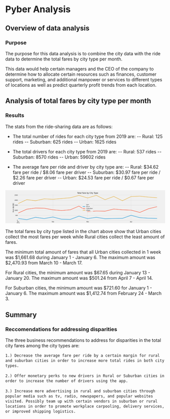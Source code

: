 # Pyber Analysis

## Overview of data analysis

### Purpose

The purpose for this data analysis is to combine the city data with the ride data to determine the total fares by city type per month. 

This data would help certain managers and the CEO of the company to determine how to allocate certain resources such as finances, customer support, marketing, and additional manpower or services to different types of locations as well as predict quarterly profit trends from each location.


## Analysis of total fares by city type per month

### Results

The stats from the ride-sharing data are as follows:

- The total number of rides for each city type from 2019 are:
    -- Rural: 125 rides
    -- Suburban: 625 rides
    -- Urban: 1625 rides

- The total drivers for each city type from 2019 are:
    -- Rural: 537 rides
    -- Suburban: 8570 rides
    -- Urban: 59602 rides

- The average fare per ride and driver by city type are:
    -- Rural: $34.62 fare per ride / $8.06 fare per driver
    -- Suburban: $30.97 fare per ride / $2.26 fare per driver
    -- Urban: $24.53 fare per ride / $0.67 fare per driver


![Total Fares by City Type chart](https://github.com/namin1993/PyBer_Analysis/blob/3ebdff30da0ed27fd2a8a20dac4642d3ab85e63a/analysis/PyBer_fare_summary.png)

The total fares by city type listed in the chart above show that Urban cities collect the most fares per week while Rural cities collect the least amount of fares.

The minimum total amount of fares that all Urban cities collected in 1 week was $1,661.68 during January 1 - January 6. The maximum amount was $2,470.93 from March 10 - March 17.

For Rural cities, the minimum amount was $67.65 during January 13 - January 20. The maximum amount was $501.24 from April 7 - April 14.

For Suburban cities, the minimum amount was $721.60 for January 1 - January 6. The maximum amount was $1,412.74 from February 24 - March 3.


##  Summary

### Reccomendations for addressing disparities

The three business recommendations to address for disparities in the total city fares among the city types are:

    1.) Decrease the average fare per ride by a certain margin for rural and suburban cities in order to increase more total rides in both city types.

    2.) Offer monetary perks to new drivers in Rural or Suburban cities in order to increase the number of drivers using the app.

    3.) Increase more advertising in rural and suburban cities through popular media such as tv, radio, newspapers, and popular websites visited. Possibly team up with certain vendors in suburban or rural locations in order to promote workplace carpooling, delivery services, or improved shipping logistics.
